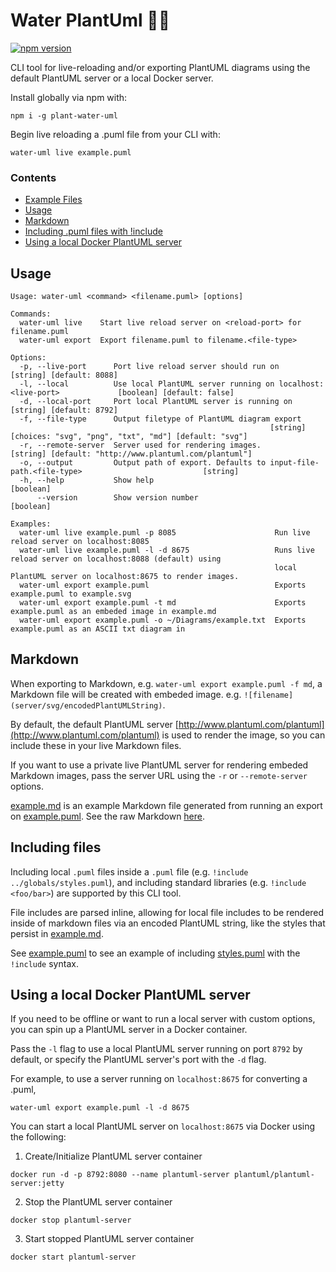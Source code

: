 # Water PlantUml :seedling::droplet: 

[![npm version](https://badge.fury.io/js/water-plant-uml.svg)](https://badge.fury.io/js/water-plant-uml)

CLI tool for live-reloading and/or exporting PlantUML diagrams using the default PlantUML server or a local Docker server.

Install globally via npm with:
```
npm i -g plant-water-uml
```

Begin live reloading a .puml file from your CLI with:
```
water-uml live example.puml
```

### Contents
- [Example Files](https://github.com/Ebonsignori/plant-uml-water/tree/master/examples)
- [Usage](#usage)
- [Markdown](#markdown)
- [Including .puml files with !include](#including-files)
- [Using a local Docker PlantUML server](#using-a-local-docker-plantuml-server)

## Usage
```
Usage: water-uml <command> <filename.puml> [options]

Commands:
  water-uml live    Start live reload server on <reload-port> for filename.puml
  water-uml export  Export filename.puml to filename.<file-type>

Options:
  -p, --live-port      Port live reload server should run on                                    [string] [default: 8088]
  -l, --local          Use local PlantUML server running on localhost:<live-port>             [boolean] [default: false]
  -d, --local-port     Port local PlantUML server is running on                                 [string] [default: 8792]
  -f, --file-type      Output filetype of PlantUML diagram export
                                                          [string] [choices: "svg", "png", "txt", "md"] [default: "svg"]
  -r, --remote-server  Server used for rendering images.          [string] [default: "http://www.plantuml.com/plantuml"]
  -o, --output         Output path of export. Defaults to input-file-path.<file-type>                           [string]
  -h, --help           Show help                                                                               [boolean]
      --version        Show version number                                                                     [boolean]

Examples:
  water-uml live example.puml -p 8085                      Run live reload server on localhost:8085
  water-uml live example.puml -l -d 8675                   Runs live reload server on localhost:8088 (default) using
                                                           local PlantUML server on localhost:8675 to render images.
  water-uml export example.puml                            Exports example.puml to example.svg
  water-uml export example.puml -t md                      Exports example.puml as an embeded image in example.md
  water-uml export example.puml -o ~/Diagrams/example.txt  Exports example.puml as an ASCII txt diagram in
```

## Markdown

When exporting to Markdown, e.g. `water-uml export example.puml -f md`, a Markdown file will be created with embeded image. e.g. `![filename](server/svg/encodedPlantUMLString)`.

By default, the default PlantUML server [http://www.plantuml.com/plantuml](http://www.plantuml.com/plantuml) is used to render the image, so you can include these in your live Markdown files.

If you want to use a private live PlantUML server for rendering embeded Markdown images, pass the server URL using the `-r` or `--remote-server` options.

[example.md](https://github.com/Ebonsignori/plant-uml-water/blob/master/examples/example.md) is an example Markdown file generated from running an export on [example.puml](https://github.com/Ebonsignori/plant-uml-water/blob/master/examples/example.puml). See the raw Markdown [here](https://raw.githubusercontent.com/Ebonsignori/plant-uml-water/master/examples/example.md).

## Including files

Including local `.puml` files inside a `.puml` file (e.g. `!include ../globals/styles.puml`), and including standard libraries (e.g. `!include <foo/bar>`) are supported by this CLI tool.

File includes are parsed inline, allowing for local file includes to be rendered inside of markdown files via an encoded PlantUML string, like the styles that persist in [example.md](https://github.com/Ebonsignori/plant-uml-water/blob/master/examples/example.md).

See [example.puml](https://github.com/Ebonsignori/plant-uml-water/blob/master/examples/example.puml) to see an example of including [styles.puml](https://github.com/Ebonsignori/plant-uml-water/blob/master/examples/styles.puml) with the `!include` syntax.

## Using a local Docker PlantUML server

If you need to be offline or want to run a local server with custom options, you can spin up a PlantUML server in a Docker container. 

Pass the `-l` flag to use a local PlantUML server running on port `8792` by default, or specify the PlantUML server's port with the `-d` flag.

For example, to use a server running on `localhost:8675` for converting a .puml,
```
water-uml export example.puml -l -d 8675
```

You can start a local PlantUML server on `localhost:8675` via Docker using the following:

1. Create/Initialize PlantUML server container
```
docker run -d -p 8792:8080 --name plantuml-server plantuml/plantuml-server:jetty
```
2. Stop the PlantUML server container
```
docker stop plantuml-server
```
3. Start stopped PlantUML server container
```
docker start plantuml-server
```

